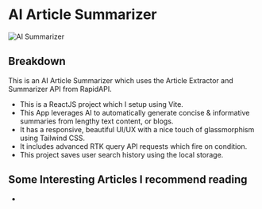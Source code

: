 # AI Article Summarizer
![AI Summarizer](src/preview/preview.png)

## Breakdown
This is an AI Article Summarizer which uses the Article Extractor and Summarizer API from RapidAPI.

- This is a ReactJS project which I setup using Vite.
- This App leverages AI to automatically generate concise & informative summaries from lengthy text content, or blogs.
- It has a responsive, beautiful UI/UX with a nice touch of glassmorphism using Tailwind CSS.
- It includes advanced RTK query API requests which fire on condition.
- This project saves user search history using the local storage.

## Some Interesting Articles I recommend reading
- 
